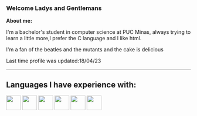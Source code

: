 ###  Welcome Ladys and Gentlemans

__About me:__


I'm a bachelor's student in computer science at PUC Minas, always trying to learn a little more,I prefer the C language and I like html.




I'm a fan of the beatles and the mutants and the cake is delicious

Last time profile was updated:18/04/23
_____________________________________________________________________________________________________________________________________________________________________

<h2>Languages I have experience with:</h2>

<div class="icon" style="display:inline;">
<img style="width:40px; height:40px" src="https://cdn.jsdelivr.net/gh/devicons/devicon/icons/c/c-plain.svg" />
<img style="width:40px; height:40px" src="https://cdn.jsdelivr.net/gh/devicons/devicon/icons/java/java-plain.svg" />
<img style="width:40px; height:40px" src="https://cdn.jsdelivr.net/gh/devicons/devicon/icons/html5/html5-plain.svg" />
<img style="width:40px; height:40px" src="https://cdn.jsdelivr.net/gh/devicons/devicon/icons/css3/css3-plain.svg" />
<img style="width:40px; height:40px" src="https://cdn.jsdelivr.net/gh/devicons/devicon/icons/javascript/javascript-plain.svg" />
<img style="width:40px; height:40px" src="https://cdn.jsdelivr.net/gh/devicons/devicon/icons/bootstrap/bootstrap-plain.svg" />


</div>

